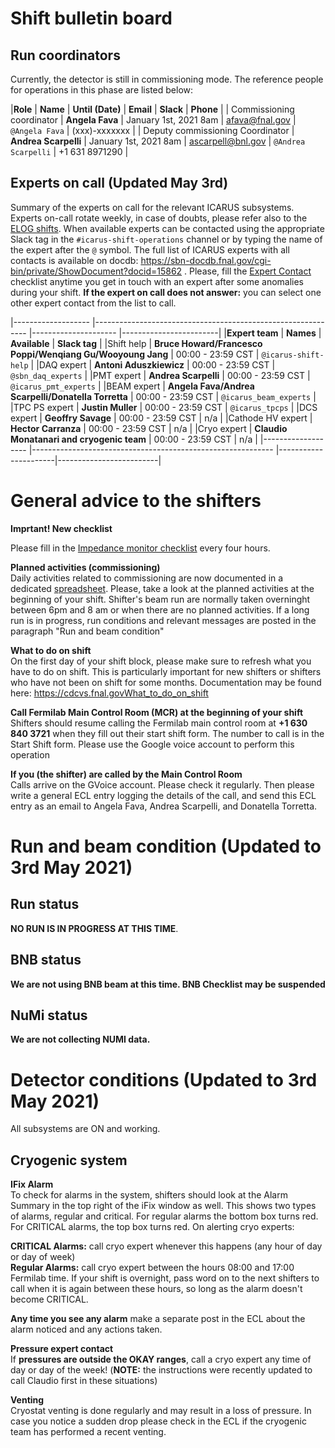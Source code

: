 

# Shift bulletin board

## Run coordinators

Currently, the detector is still in commissioning mode. The reference
people for operations in this phase are listed below:

  |**Role**                          |  **Name**              |  **Until (Date)**        | **Email**             |  **Slack**           |  **Phone** |
  | Commissioning coordinator        |    **Angela Fava**     |   January 1st, 2021 8am  |  <afava@fnal.gov>     |    `@Angela Fava`    |    (xxx)-xxxxxxx |
  | Deputy commissioning Coordinator |  **Andrea Scarpelli**  |   January 1st, 2021 8am  |  <ascarpell@bnl.gov>  |  `@Andrea Scarpelli` |  +1 631 8971290 |

## Experts on call (Updated May 3rd)

Summary of the experts on call for the relevant ICARUS subsystems.
Experts on-call rotate weekly, in case of doubts, please refer also to
the [ELOG
shifts](https://dbweb8.fnal.gov:8443/ECL/sbnfd/C/show_month).
When available experts can be contacted using the appropriate Slack tag
in the `#icarus-shift-operations` channel or by typing the name of the
expert after the `@` symbol. The full list of ICARUS experts with all
contacts is available on docdb:
<https://sbn-docdb.fnal.gov/cgi-bin/private/ShowDocument?docid=15862> .
Please, fill the [Expert
Contact](https://dbweb8.fnal.gov:8443/ECL/sbnfd/E/create_entry?f=Expert+Contact)
checklist anytime you get in touch with an expert after some anomalies
during your shift. **If the expert on call does not answer:** you can
select one other expert contact from the list to call.

  |------------------- |------------------------------------------------------------- |--------------------- |------------------------|
  |**Expert team**     | **Names**                                                    | **Available**       | **Slack tag**           |
  |Shift help          | **Bruce Howard/Francesco Poppi/Wenqiang Gu/Wooyoung Jang**   | 00:00 - 23:59 CST   | `@icarus-shift-help`    |
  |DAQ expert          | **Antoni Aduszkiewicz**                                      | 00:00 - 23:59 CST   | `@sbn_daq_experts`      |
  |PMT expert          | **Andrea Scarpelli**                                         | 00:00 - 23:59 CST   | `@icarus_pmt_experts`   |
  |BEAM expert         | **Angela Fava/Andrea Scarpelli/Donatella Torretta**          | 00:00 - 23:59 CST   | `@icarus_beam_experts`  |
  |TPC PS expert       | **Justin Muller**                                            | 00:00 - 23:59 CST   | `@icarus_tpcps`         |
  |DCS expert          | **Geoffry Savage**                                           | 00:00 - 23:59 CST   | n/a                     |
  |Cathode HV expert   | **Hector Carranza**                                          | 00:00 - 23:59 CST   | n/a                     |
  |Cryo expert         | **Claudio Monatanari and cryogenic team**                    | 00:00 - 23:59 CST   | n/a                     |
  |------------------- |------------------------------------------------------------ |----------------------|-------------------------|


# General advice to the shifters

**Imprtant! New checklist**

Please fill in the [Impedance monitor
checklist](https://dbweb8.fnal.gov:8443/ECL/sbnfd/E/create_entry?f=Impedance+Monitoring+Form)
every four hours.

**Planned activities (commissioning)**\
Daily activities related to commissioning are now documented in a
dedicated
[spreadsheet](https://docs.google.com/spreadsheets/d/1mAIqQisijSycJ3KXdKVXtWVsGtC68NooJ1jRZeGfEZs/edit?usp=sharing).
Please, take a look at the planned activities at the beginning of your
shift. Shifter\'s beam run are normally taken overninght between 6pm and
8 am or when there are no planned activities. If a long run is in
progress, run conditions and relevant messages are posted in the
paragraph \"Run and beam condition\"

**What to do on shift**\
On the first day of your shift block, please make sure to refresh what
you have to do on shift. This is particularly important for new shifters
or shifters who have not been on shift for some months. Documentation
may be found here:
<https://cdcvs.fnal.govWhat_to_do_on_shift>

**Call Fermilab Main Control Room (MCR) at the beginning of your
shift**\
Shifters should resume calling the Fermilab main control room at **+1
630 840 3721** when they fill out their start shift form. The number to
call is in the Start Shift form. Please use the Google voice account to
perform this operation

**If you (the shifter) are called by the Main Control Room**\
Calls arrive on the GVoice account. Please check it regularly. Then
please write a general ECL entry logging the details of the call, and
send this ECL entry as an email to Angela Fava, Andrea Scarpelli, and
Donatella Torretta.


# Run and beam condition (Updated to 3rd May 2021)

## Run status

**NO RUN IS IN PROGRESS AT THIS TIME**.
<!--Daq configuration:
`@MINBIAS_NUMI_SPAW00005`, boot_split.txt. **All (PMT, TPC, CRT)
components are included** Please remember to start and stop the trigger
on the Desktop 2 workspace when restarting a run. Please use the version
of the daq in `sbndaq-v0_07_05testing` (which is the one currently open
on the VNC-DAQ desktop 1) in The fragment rate for both TPC and PMT
should remain around 0.6-0.8 Hz. The EventBuilder rate can vary and may
be temporarily zero.-->

<!--**DAQ commissioning checklist every hour**-->

<!--If a run is in progress and you start to see incomplete events, please
stop the run. If you stop the run (or found the run unexpectedly
stopped) please fill the ECL entry \"Run_stop\". Shifter can try to
restart a run using the instruction provided
[here](https://cdcvs.fnal.govBeamRuns#Beam-Runs-Work-in-progress).
Remember to stop and restart also the trigger LabVIEW code on workspace
two before attempting to restart the data acquisition. Please compile
the \"Run_start\" ecl entry if starting a new run. **Contact an expect
if issues arise at the moment of restarting the trigger**

<!--In case of doubts, the shifter is strongly encouraged to contact an
expert. For help, you may tag on Slack the `@icarus-shift_help` pr the
`@sbn_daq_expert`.-->

<!--Additionally, we are trying to debug recent issues with the
MessageViewer. If the MessageViewer appears to stop responding and go
into the \'solitaire\' mode with the display being cleared out, you can
start a new MessageViewer but please don\'t close the \'buggy\'
MessageViewer, and let the DAQ expert know via Slack. -->

## BNB status

**We are not using BNB beam at this time. BNB Checklist may be
suspended**

<!--BNB is operating nominal condition and we are correctly receiving it.
Proton intensity is a little inferior of 4E12 POT and Horn Current
between 170-180 kA. Please inform `@icarus_beam_experts` if called by
MCR about the status of BNB and post an entry to the ECL with what is
communicated.-->


## NuMi status

**We are not collecting NUMI data.**

<!--NuMi is operating in nominal conditions and we are correctly receiving
it. Shifters are not yet required to monitor the NuMI beam status. A
chart showing the status of NUMI is however available on the desktop 4
of the VNC-DAQ server-->

# Detector conditions (Updated to 3rd May 2021)

All subsystems are ON and working.

## Cryogenic system

**IFix Alarm**\
To check for alarms in the system, shifters should look at the Alarm
Summary in the top right of the iFix window as well. This shows two
types of alarms, regular and critical. For regular alarms the bottom box
turns red. For CRITICAL alarms, the top box turns red. On alerting cryo
experts:

**CRITICAL Alarms:** call cryo expert whenever this happens (any hour of
day or day of week)\
**Regular Alarms:** call cryo expert between the hours 08:00 and 17:00
Fermilab time. If your shift is overnight, pass word on to the next
shifters to call when it is again between these hours, so long as the
alarm doesn\'t become CRITICAL.

**Any time you see any alarm** make a separate post in the ECL about the
alarm noticed and any actions taken.

**Pressure expert contact**\
If **pressures are outside the OKAY ranges**, call a cryo expert any
time of day or day of the week! (**NOTE:** the instructions were
recently updated to call Claudio first in these situations)

**Venting**\
Cryostat venting is done regularly and may result in a loss of pressure.
In case you notice a sudden drop please check in the ECL if the
cryogenic team has performed a recent venting.

